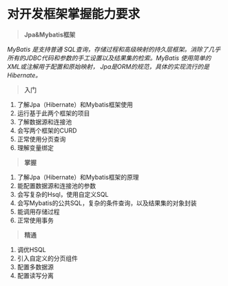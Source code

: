 # 对开发框架掌握能力要求
> **Jpa&Mybatis框架**

*MyBatis 是支持普通 SQL查询，存储过程和高级映射的持久层框架。消除了几乎所有的JDBC代码和参数的手工设置以及结果集的检索。MyBatis 使用简单的 XML或注解用于配置和原始映射，*
*Jpa是ORM的规范，具体的实现流行的是Hibernate。*

> **入门**

1. 了解Jpa（Hibernate）和Mybatis框架使用
2. 运行基于此两个框架的项目
3. 了解数据源和连接池
4. 会写两个框架的CURD
5. 正常使用分页查询
6. 理解变量绑定

> **掌握**

1. 了解Jpa（Hibernate）和Mybatis框架的原理
2. 能配置数据源和连接池的参数
3. 会写复杂的Hsql，使用自定义SQL
4. 会写Mybatis的公共SQL，复杂的条件查询，以及结果集的对象封装
4. 能调用存储过程
5. 正常使用事务

> **精通**

1. 调优HSQL
2. 引入自定义的分页组件
3. 配置多数据源
4. 配置读写分离
